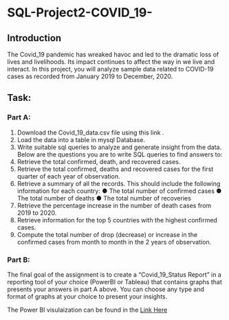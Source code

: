 # SQL-Project2-COVID_19-
## Introduction
The Covid_19 pandemic has wreaked havoc and led to the dramatic loss of lives and livelihoods. Its impact continues to affect the way in we live and interact. In this project, you will analyze sample data related to COVID-19 cases as recorded from January 2019 to December, 2020.

## Task:
### Part A:
1.	Download the Covid_19_data.csv file using this link .
2.	Load the data into a table in mysql Database. 
3.	Write suitable sql queries to analyze and generate insight from the data.
Below are the questions you are to write SQL queries to find answers to:
1.	Retrieve the total confirmed, death, and recovered cases.
2.	Retrieve the total confirmed, deaths and recovered cases for the first quarter of each year of observation.
3.	Retrieve a summary of all the records. This should include the following information for each country:
    ●	The total number of confirmed cases 
    ●	The total number of deaths
    ●	The total number of recoveries
4.	Retrieve the percentage increase in the number of death cases from 2019 to 2020.
5.	Retrieve information for the top 5 countries with the highest confirmed cases.
6.	Compute the total number of drop (decrease) or increase in the confirmed cases from month to month in the 2 years of observation.

### Part B:
The final goal of the assignment is to create a “Covid_19_Status Report” in a reporting tool of your choice (PowerBI or Tableau) that contains graphs that presents your answers in part A above. You can choose any type and format of graphs at your choice to present your insights.


The Power BI visulaization can be found in the [Link Here](https://app.powerbi.com/view?r=eyJrIjoiYzlhMTJkNzMtMGYzOS00YjdiLTkxMzUtY2NlYmJiNTcwYjdlIiwidCI6IjlhNTliMTE1LTA4MzQtNGQ5Ni1hZjA3LTRkZjE0MzRjMzVmOSJ9)
